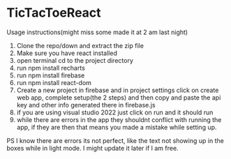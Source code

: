 # TicTacToeReact

Usage instructions(might miss some made it at 2 am last night)
1) Clone the repo/down and extract the zip file
2) Make sure you have react installed
3) open terminal cd to the project directory
4) run npm install recharts
5) run npm install firebase
6) run npm install react-dom
7) Create a new project in firebase and in project settings click on create web app, complete setup(the 2 steps) and then copy and paste the api key and other info generated there in firebase.js
8) if you are using visual studio 2022 just click on run and it should run
9) while there are errors in the app they shouldnt conflict with running the app, if they are then that means you made a mistake while setting up.


PS I know there are errors its not perfect, like the text not showing up in the boxes while in light mode. I might update it later if I am free.
